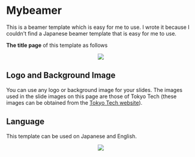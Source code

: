 # Mybeamer
This is a beamer template which is easy for me to use. I wrote it because I couldn't find a Japanese beamer template that is easy for me to use. 

**The title page** of this template as follows
<p align="center">
  <img src="https://github.com/Roma310/Mybeamer/assets/135725465/fa1b3861-75ca-4424-82cf-56d6961f2a4c"/>
</p>

## Logo and Background Image
You can use any logo or background image for your slides. The images used in the slide images on this page are those of Tokyo Tech (these images can be obtained from the [Tokyo Tech website](https://www.titech.ac.jp/)).

## Language
This template can be used on Japanese and English.

<p align="center">
  <img src="https://github.com/Roma310/Mybeamer/assets/135725465/9f08a58b-9b64-4f26-b5a9-49026c10c2a0"/>
</p>
